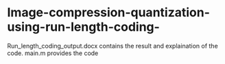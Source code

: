 # Image-compression-quantization-using-run-length-coding-

Run_length_coding_output.docx contains the result and explaination of the code. 
main.m provides the code
